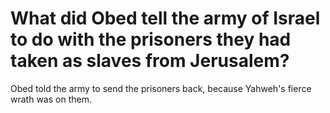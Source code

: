 # What did Obed tell the army of Israel to do with the prisoners they had taken as slaves from Jerusalem?

Obed told the army to send the prisoners back, because Yahweh's fierce wrath was on them. 